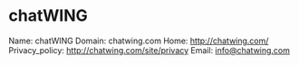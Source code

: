 
# chatWING

Name: chatWING
Domain: chatwing.com
Home: http://chatwing.com/
Privacy_policy: http://chatwing.com/site/privacy
Email: info@chatwing.com

